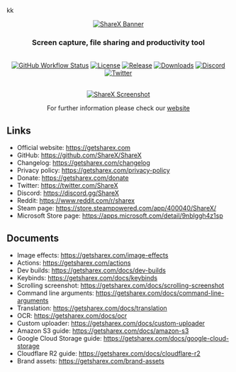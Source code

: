 kk<p align="center"><a href="https://getsharex.com"><img src="https://getsharex.com/img/ShareX_Banner.png" alt="ShareX Banner"/></a></p>
<h3 align="center">Screen capture, file sharing and productivity tool</h3>
<br>
<div align="center">
  <a href="https://github.com/ShareX/ShareX/actions/workflows/build.yml"><img src="https://img.shields.io/github/actions/workflow/status/ShareX/ShareX/build.yml?branch=develop&label=Build&cacheSeconds=3600" alt="GitHub Workflow Status"/></a>
  <a href="./LICENSE.txt"><img src="https://img.shields.io/github/license/ShareX/ShareX?label=License&color=brightgreen&cacheSeconds=3600" alt="License"/></a>
  <a href="https://github.com/ShareX/ShareX/releases/latest"><img src="https://img.shields.io/github/v/release/ShareX/ShareX?label=Release&color=brightgreen&cacheSeconds=3600" alt="Release"/></a>
  <a href="https://getsharex.com/downloads"><img src="https://img.shields.io/github/downloads/ShareX/ShareX/total?label=Downloads&cacheSeconds=3600" alt="Downloads"/></a>
  <a href="https://discord.gg/ShareX"><img src="https://img.shields.io/discord/194170124859736065?label=Discord&cacheSeconds=3600" alt="Discord"/></a>
  <a href="https://twitter.com/intent/follow?screen_name=ShareX"><img src="https://img.shields.io/twitter/follow/ShareX?cacheSeconds=3600" alt="Twitter"/></a>
</div>
<br>
<p align="center"><a href="https://getsharex.com"><img src="https://getsharex.com/img/ShareX_Screenshot.png" alt="ShareX Screenshot"/></a></p>
<p align="center">For further information please check our <a href="https://getsharex.com">website</a></p>

## Links
* Official website: https://getsharex.com
* GitHub: https://github.com/ShareX/ShareX
* Changelog: https://getsharex.com/changelog
* Privacy policy: https://getsharex.com/privacy-policy
* Donate: https://getsharex.com/donate
* Twitter: https://twitter.com/ShareX
* Discord: https://discord.gg/ShareX
* Reddit: https://www.reddit.com/r/sharex
* Steam page: https://store.steampowered.com/app/400040/ShareX/
* Microsoft Store page: https://apps.microsoft.com/detail/9nblggh4z1sp

## Documents
* Image effects: https://getsharex.com/image-effects
* Actions: https://getsharex.com/actions
* Dev builds: https://getsharex.com/docs/dev-builds
* Keybinds: https://getsharex.com/docs/keybinds
* Scrolling screenshot: https://getsharex.com/docs/scrolling-screenshot
* Command line arguments: https://getsharex.com/docs/command-line-arguments
* Translation: https://getsharex.com/docs/translation
* OCR: https://getsharex.com/docs/ocr
* Custom uploader: https://getsharex.com/docs/custom-uploader
* Amazon S3 guide: https://getsharex.com/docs/amazon-s3
* Google Cloud Storage guide: https://getsharex.com/docs/google-cloud-storage
* Cloudflare R2 guide: https://getsharex.com/docs/cloudflare-r2
* Brand assets: https://getsharex.com/brand-assets
